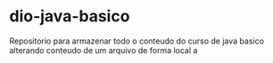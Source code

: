 # dio-java-basico
Repositorio para armazenar todo o conteudo do curso de java basico 
alterando conteudo de um arquivo de forma local
a
